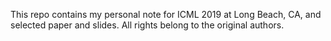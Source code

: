 This repo contains my personal note for ICML 2019 at Long Beach, CA, and selected paper and slides. All rights belong to the original authors.